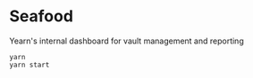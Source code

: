 # Seafood
Yearn's internal dashboard for vault management and reporting

```console
yarn
yarn start
```